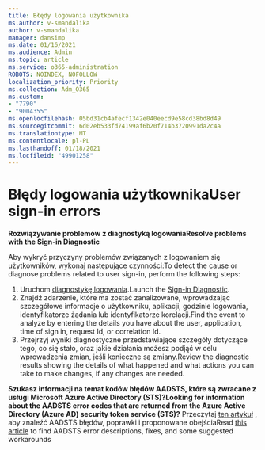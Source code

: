 ```yaml
---
title: Błędy logowania użytkownika
ms.author: v-smandalika
author: v-smandalika
manager: dansimp
ms.date: 01/16/2021
ms.audience: Admin
ms.topic: article
ms.service: o365-administration
ROBOTS: NOINDEX, NOFOLLOW
localization_priority: Priority
ms.collection: Adm_O365
ms.custom:
- "7790"
- "9004355"
ms.openlocfilehash: 05bd31cb4afecf1342e040eecd9e58cd38bd8d49
ms.sourcegitcommit: 6d02eb533fd74199af6b20f714b3720991da2c4a
ms.translationtype: MT
ms.contentlocale: pl-PL
ms.lasthandoff: 01/18/2021
ms.locfileid: "49901258"
---
```

# <a name="user-sign-in-errors"></a><span data-ttu-id="7c0fc-102">Błędy logowania użytkownika</span><span class="sxs-lookup"><span data-stu-id="7c0fc-102">User sign-in errors</span></span>

<span data-ttu-id="7c0fc-103">**Rozwiązywanie problemów z diagnostyką logowania**</span><span class="sxs-lookup"><span data-stu-id="7c0fc-103">**Resolve problems with the Sign-in Diagnostic**</span></span>

<span data-ttu-id="7c0fc-104">Aby wykryć przyczyny problemów związanych z logowaniem się użytkowników, wykonaj następujące czynności:</span><span class="sxs-lookup"><span data-stu-id="7c0fc-104">To detect the cause or diagnose problems related to user sign-in, perform the following steps:</span></span>

1. <span data-ttu-id="7c0fc-105">Uruchom [diagnostykę logowania](https://ms.portal.azure.com/#blade/Microsoft_AAD_IAM/ActiveDirectoryMenuBlade/diagnose/symptomId/ms_aad_dxp_signin_caDiagnoseAndSolveSummarySymptom).</span><span class="sxs-lookup"><span data-stu-id="7c0fc-105">Launch the [Sign-in Diagnostic](https://ms.portal.azure.com/#blade/Microsoft_AAD_IAM/ActiveDirectoryMenuBlade/diagnose/symptomId/ms_aad_dxp_signin_caDiagnoseAndSolveSummarySymptom).</span></span>
2. <span data-ttu-id="7c0fc-106">Znajdź zdarzenie, które ma zostać zanalizowane, wprowadzając szczegółowe informacje o użytkowniku, aplikacji, godzinie logowania, identyfikatorze żądania lub identyfikatorze korelacji.</span><span class="sxs-lookup"><span data-stu-id="7c0fc-106">Find the event to analyze by entering the details you have about the user, application, time of sign in, request Id, or correlation Id.</span></span>
3. <span data-ttu-id="7c0fc-107">Przejrzyj wyniki diagnostyczne przedstawiające szczegóły dotyczące tego, co się stało, oraz jakie działania możesz podjąć w celu wprowadzenia zmian, jeśli konieczne są zmiany.</span><span class="sxs-lookup"><span data-stu-id="7c0fc-107">Review the diagnostic results showing the details of what happened and what actions you can take to make changes, if any changes are needed.</span></span>

<span data-ttu-id="7c0fc-108">**Szukasz informacji na temat kodów błędów AADSTS, które są zwracane z usługi Microsoft Azure Active Directory (STS)?**</span><span class="sxs-lookup"><span data-stu-id="7c0fc-108">**Looking for information about the AADSTS error codes that are returned from the Azure Active Directory (Azure AD) security token service (STS)?**</span></span> <span data-ttu-id="7c0fc-109">Przeczytaj [ten artykuł](https://docs.microsoft.com/azure/active-directory/develop/reference-aadsts-error-codes) , aby znaleźć AADSTS błędów, poprawki i proponowane obejścia</span><span class="sxs-lookup"><span data-stu-id="7c0fc-109">Read [this article](https://docs.microsoft.com/azure/active-directory/develop/reference-aadsts-error-codes) to find AADSTS error descriptions, fixes, and some suggested workarounds</span></span>